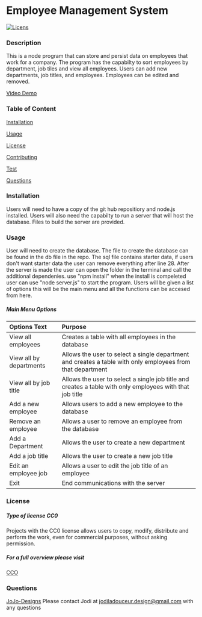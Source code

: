 # Employee Management System 
  [![Licens](https://img.shields.io/badge/License-CC0%202.0-blue.svg)](https://opensource.org/licenses/CC0)
  ### Description
  This is a node program that can store and persist data on employees that work for a company. The program has the capabilty to sort employees by department, job tiles and view all employees. Users can add new departments, job titles, and employees. Employees can be edited and removed.

  [Video Demo](#)

  ### Table of Content
  [Installation](#Installation)

  [Usage](#Usage)

  [License](#License)

  [Contributing](#Contributing)

  [Test](#Test)

  [Questions](#Questions)

  ### Installation
  Users will need to have a copy of the git hub repositiory and node.js installed. Users will also need the capabilty to run a server that will host the database. Files to build the server are provided.
  ### Usage
  User will need to create the database. The file to create the database can be found in the db file in the repo. The sql file contains starter data, if users don't want starter data the user can remove everything after line 28. After the server is made the user can open the folder in the terminal and call the additional dependenies. use "npm install" when the install is compeleted user can use "node server.js" to start the program. Users will be given a list of options this will be the main menu and all the functions can be accesed from here.
  
  ##### Main Menu Options 
  | Options Text | Purpose |
  |:---- |:---|
  |View all employees | Creates a table with all employees in the database |
  |View all by departments | Allows the user to select a single department and creates a table with only employees from that department |
  |View all by job title | Allows the user to select a single job title and creates a table with only employees with that job title |
  |Add a new employee | Allows users to add a new employee to the database |
  |Remove an employee | Allows a user to remove an employee from the database |
  |Add a Department | Allows the user to create a new department |
  |Add a job title | Allows the user to create a new job title |
  |Edit an employee job | Allows a user to edit the job title of an employee |
  |Exit | End communications with the server |


  ### License
  ##### Type of license CC0
  Projects with the CC0 license allows users to copy, modify, distribute and perform the work, even for commercial purposes, without asking permission.
 ##### For a full overview please visit
[CCO](https://creativecommons.org/publicdomain/zero/1.0/legalcode)  
  ### Questions
  [JoJo-Designs](https://github.com/JoJo-Designs)
  Please contact Jodi at jodiladouceur.design@gmail.com with any questions